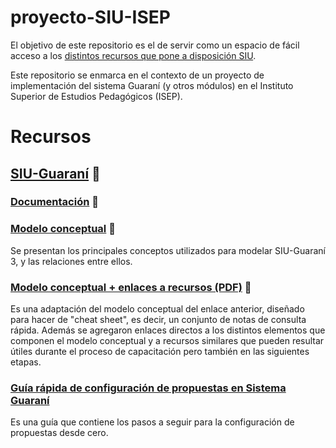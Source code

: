# proyecto-SIU-ISEP

El objetivo de este repositorio es el de servir como un espacio de fácil acceso a los [distintos recursos que pone a disposición SIU](https://www.siu.edu.ar/ecosistema).

Este repositorio se enmarca en el contexto de un proyecto de implementación del sistema Guaraní (y otros módulos) en el Instituto Superior de Estudios 
Pedagógicos (ISEP).

# Recursos
 
## [SIU-Guaraní](https://www.siu.edu.ar/siu-guarani) 🔗

### [Documentación](https://documentacion.siu.edu.ar/wiki/SIU-Guarani) 🔗
 
### [Modelo conceptual](https://sg3.unsj.edu.ar/capacitacion/G3_Modelo_Conceptual.pdf) 🔗
Se presentan los principales conceptos utilizados para modelar SIU-Guaraní 3, y las relaciones entre ellos.

### [Modelo conceptual + enlaces a recursos (PDF)](https://github.com/illak/proyecto-SIU-ISEP/raw/main/modelo_conceptual_%2B_recursos.pdf) 📄
Es una adaptación del modelo conceptual del enlace anterior, diseñado para hacer de "cheat sheet", es decir, un conjunto de notas de consulta rápida. Además se agregaron
enlaces directos a los distintos elementos que componen el modelo conceptual y a recursos similares que pueden resultar útiles durante el proceso de capacitación pero
también en las siguientes etapas.

### [Guía rápida de configuración de propuestas en Sistema Guaraní](https://github.com/illak/proyecto-SIU-ISEP/raw/main/siu_guarani_guia_configuracion_propuestas_isep.pdf)
Es una guía que contiene los pasos a seguir para la configuración de propuestas desde cero.
